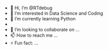 - 👋 Hi, I’m @RTdebug
- 👀 I’m interested in Data Science and Coding
- 🌱 I’m currently learning Python
- 
- 💞️ I’m looking to collaborate on ...
- 📫 How to reach me ...
- ⚡ Fun fact: ...

<!---
RTdebug/RTdebug is a ✨ special ✨ repository because its `README.md` (this file) appears on your GitHub profile.
You can click the Preview link to take a look at your changes.
--->
